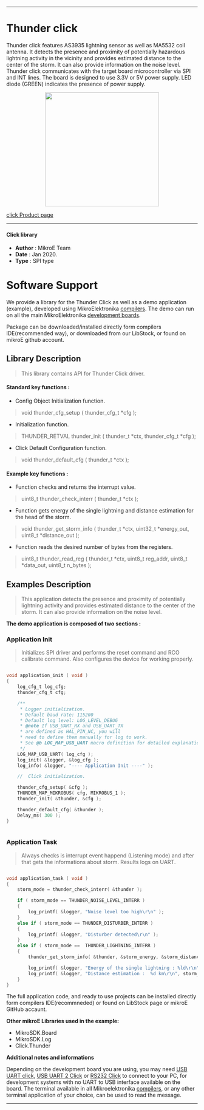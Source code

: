 
---
# Thunder click

Thunder click features AS3935 lightning sensor as well as MA5532 coil antenna. It detects the presence and proximity of potentially hazardous lightning activity in the vicinity and provides estimated distance to the center of the storm. It can also provide information on the noise level. Thunder click communicates with the target board microcontroller via SPI and INT lines. The board is designed to use 3.3V or 5V power supply. LED diode (GREEN) indicates the presence of power supply.

<p align="center">
  <img src="https://download.mikroe.com/images/click_for_ide/thunder_click.png" height=300px>
</p>


[click Product page](https://www.mikroe.com/thunder-click)

---


#### Click library 

- **Author**        : MikroE Team
- **Date**          : Jan 2020.
- **Type**          : SPI type


# Software Support

We provide a library for the Thunder Click 
as well as a demo application (example), developed using MikroElektronika 
[compilers](https://shop.mikroe.com/compilers). 
The demo can run on all the main MikroElektronika [development boards](https://shop.mikroe.com/development-boards).

Package can be downloaded/installed directly form compilers IDE(recommended way), or downloaded from our LibStock, or found on mikroE github account. 

## Library Description

> This library contains API for Thunder Click driver.

#### Standard key functions :

- Config Object Initialization function.
> void thunder_cfg_setup ( thunder_cfg_t *cfg ); 
 
- Initialization function.
> THUNDER_RETVAL thunder_init ( thunder_t *ctx, thunder_cfg_t *cfg );

- Click Default Configuration function.
> void thunder_default_cfg ( thunder_t *ctx );


#### Example key functions :

- Function checks and returns the interrupt value.
> uint8_t thunder_check_interr ( thunder_t *ctx );
 
- Function gets energy of the single lightning and distance estimation for the head of the storm.
> void thunder_get_storm_info ( thunder_t *ctx, uint32_t *energy_out, uint8_t *distance_out );

- Function reads the desired number of bytes from the registers.
> uint8_t thunder_read_reg ( thunder_t *ctx, uint8_t reg_addr, uint8_t *data_out, uint8_t n_bytes );

## Examples Description

> This application detects the presence and proximity of potentially lightning activity and provides estimated distance to the center of the storm. It can also provide information on the noise level.


**The demo application is composed of two sections :**

### Application Init 

> Initializes SPI driver and performs the reset command and RCO calibrate command.
> Also configures the device for working properly. 

```c

void application_init ( void )
{
    log_cfg_t log_cfg;
    thunder_cfg_t cfg;

    /** 
     * Logger initialization.
     * Default baud rate: 115200
     * Default log level: LOG_LEVEL_DEBUG
     * @note If USB_UART_RX and USB_UART_TX 
     * are defined as HAL_PIN_NC, you will 
     * need to define them manually for log to work. 
     * See @b LOG_MAP_USB_UART macro definition for detailed explanation.
     */
    LOG_MAP_USB_UART( log_cfg );
    log_init( &logger, &log_cfg );
    log_info( &logger, "---- Application Init ----" );

    //  Click initialization.

    thunder_cfg_setup( &cfg );
    THUNDER_MAP_MIKROBUS( cfg, MIKROBUS_1 );
    thunder_init( &thunder, &cfg );

    thunder_default_cfg( &thunder );
    Delay_ms( 300 );
}
  
```

### Application Task

> Always checks is interrupt event happend (Listening mode) and after that gets the informations about storm. Results logs on UART.

```c

void application_task ( void )
{
    storm_mode = thunder_check_interr( &thunder );

    if ( storm_mode == THUNDER_NOISE_LEVEL_INTERR )
    {
        log_printf( &logger, "Noise level too high\r\n" );
    }
    else if ( storm_mode == THUNDER_DISTURBER_INTERR )
    {
        log_printf( &logger, "Disturber detected\r\n" );
    }
    else if ( storm_mode ==  THUNDER_LIGHTNING_INTERR )
    {
        thunder_get_storm_info( &thunder, &storm_energy, &storm_distance );

        log_printf( &logger, "Energy of the single lightning : %ld\r\n", storm_energy );
        log_printf( &logger, "Distance estimation :  %d km\r\n", storm_distance );
    }
} 

``` 

The full application code, and ready to use projects can be  installed directly form compilers IDE(recommneded) or found on LibStock page or mikroE GitHub accaunt.

**Other mikroE Libraries used in the example:** 

- MikroSDK.Board
- MikroSDK.Log
- Click.Thunder

**Additional notes and informations**

Depending on the development board you are using, you may need 
[USB UART click](https://shop.mikroe.com/usb-uart-click), 
[USB UART 2 Click](https://shop.mikroe.com/usb-uart-2-click) or 
[RS232 Click](https://shop.mikroe.com/rs232-click) to connect to your PC, for 
development systems with no UART to USB interface available on the board. The 
terminal available in all Mikroelektronika 
[compilers](https://shop.mikroe.com/compilers), or any other terminal application 
of your choice, can be used to read the message.



---
